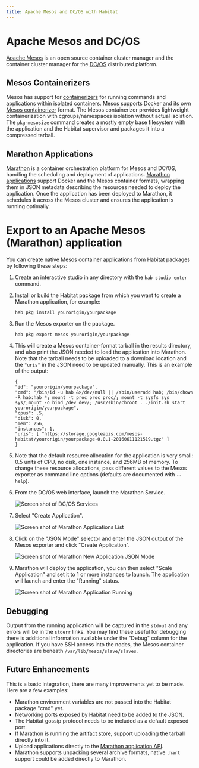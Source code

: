 ```yaml
---
title: Apache Mesos and DC/OS with Habitat
---
```


# Apache Mesos and DC/OS

[Apache Mesos](https://mesos.apache.org/) is an open source container cluster manager and the container cluster manager for the [DC/OS](https://dcos.io) distributed platform.

## Mesos Containerizers

Mesos has support for [containerizers](http://mesos.apache.org/documentation/latest/containerizer/) for running commands and applications within isolated containers. Mesos supports Docker and its own [Mesos containerizer](http://mesos.apache.org/documentation/latest/mesos-containerizer/) format. The Mesos containerizer provides lightweight containerization with cgroups/namespaces isolation without actual isolation. The `pkg-mesosize` command creates a mostly empty base filesystem with the application and the Habitat supervisor and packages it into a compressed tarball.

## Marathon Applications

[Marathon](https://mesosphere.github.io/marathon/) is a container orchestration platform for Mesos and DC/OS, handling the scheduling and deployment of applications. [Marathon applications](https://mesosphere.github.io/marathon/docs/application-basics.html) support Docker and the Mesos container formats, wrapping them in JSON metadata describing the resources needed to deploy the application. Once the application has been deployed to Marathon, it schedules it across the Mesos cluster and ensures the application is running optimally.

# Export to an Apache Mesos (Marathon) application

You can create native Mesos container applications from Habitat packages by following these steps:

1. Create an interactive studio in any directory with the `hab studio enter` command.

2. Install or [build](/docs/create-packages-build) the Habitat package from which you want to create a Marathon application, for example:

       hab pkg install yourorigin/yourpackage

3. Run the Mesos exporter on the package.

       hab pkg export mesos yourorigin/yourpackage

4. This will create a Mesos container-format tarball in the results directory, and also print the JSON needed to load the application into Marathon. Note that the tarball needs to be uploaded to a download location and the `"uris"` in the JSON need to be updated manually. This is an example of the output:

       {
       "id": "yourorigin/yourpackage",
       "cmd": "/bin/id -u hab &>/dev/null || /sbin/useradd hab; /bin/chown -R hab:hab *; mount -t proc proc proc/; mount -t sysfs sys sys/;mount -o bind /dev dev/; /usr/sbin/chroot . ./init.sh start yourorigin/yourpackage",
       "cpus": .5,
       "disk": 0,
       "mem": 256,
       "instances": 1,
       "uris": [ "https://storage.googleapis.com/mesos-habitat/yourorigin/yourpackage-0.0.1-20160611121519.tgz" ]
       }

5. Note that the default resource allocation for the application is very small: 0.5 units of CPU, no disk, one instance, and 256MB of memory. To change these resource allocations, pass different values to the Mesos exporter as command line options (defaults are documented with `--help`).

6. From the DC/OS web interface, launch the Marathon Service.

    ![Screen shot of DC/OS Services](/images/mesos1-services-marathon.png)

7. Select "Create Application".

    ![Screen shot of Marathon Applications List](/images/mesos2-new-application.png)

8. Click on the "JSON Mode" selector and enter the JSON output of the Mesos exporter and click "Create Application".

    ![Screen shot of Marathon New Application JSON Mode](/images/mesos3-new-application-json.png)

9. Marathon will deploy the application, you can then select "Scale Application" and set it to 1 or more instances to launch. The application will launch and enter the "Running" status.

    ![Screen shot of Marathon Application Running](/images/mesos4-application.png)

## Debugging

Output from the running application will be captured in the `stdout` and any errors will be in the `stderr` links. You may find these useful for debugging there is additional information available under the "Debug" column for the application. If you have SSH access into the nodes, the Mesos container directories are beneath `/var/lib/mesos/slave/slaves`.

## Future Enhancements

This is a basic integration, there are many improvements yet to be made. Here are a few examples:

 * Marathon environment variables are not passed into the Habitat package "cmd" yet.
 * Networking ports exposed by Habitat need to be added to the JSON.
 * The Habitat gossip protocol needs to be included as a default exposed port.
 * If Marathon is running the [artifact store](https://mesosphere.github.io/marathon/docs/artifact-store.html), support uploading the tarball directly into it.
 * Upload applications directly to the [Marathon application API](https://mesosphere.github.io/marathon/docs/application-basics.html).
 * Marathon supports unpacking several archive formats, native `.hart` support could be added directly to Marathon.
